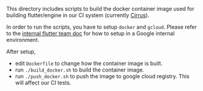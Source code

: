 This directory includes scripts to build the docker container image used for
building flutter/engine in our CI system (currently [Cirrus](cirrus-ci.org)).

In order to run the scripts, you have to setup `docker` and `gcloud`. Please
refer to the [internal flutter team doc](go/flutter-team) for how to setup in a
Google internal environment.

After setup,
* edit `Dockerfile` to change how the container image is built.
* run `./build_docker.sh` to build the container image.
* run `./push_docker.sh` to push the image to google cloud registry. This will
  affect our CI tests.

